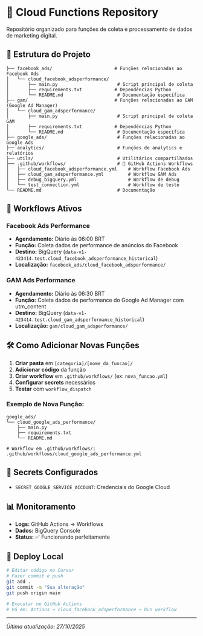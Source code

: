 # 🚀 Cloud Functions Repository

Repositório organizado para funções de coleta e processamento de dados de marketing digital.

## 📁 Estrutura do Projeto

```
├── facebook_ads/                       # Funções relacionadas ao Facebook Ads
│   └── cloud_facebook_adsperformance/
│       ├── main.py                      # Script principal de coleta
│       ├── requirements.txt            # Dependências Python
│       └── README.md                    # Documentação específica
├── gam/                                # Funções relacionadas ao GAM (Google Ad Manager)
│   └── cloud_gam_adsperformance/
│       ├── main.py                      # Script principal de coleta GAM
│       ├── requirements.txt            # Dependências Python
│       └── README.md                    # Documentação específica
├── google_ads/                          # Funções relacionadas ao Google Ads
├── analytics/                           # Funções de analytics e relatórios
├── utils/                               # Utilitários compartilhados
├── .github/workflows/                   # 🚀 GitHub Actions Workflows
│   ├── cloud_facebook_adsperformance.yml    # Workflow Facebook Ads
│   ├── cloud_gam_adsperformance.yml         # Workflow GAM Ads
│   ├── debug_bigquery.yml                   # Workflow de debug
│   └── test_connection.yml                  # Workflow de teste
└── README.md                            # Documentação
```

## 🔄 Workflows Ativos

### Facebook Ads Performance
- **Agendamento:** Diário às 06:00 BRT
- **Função:** Coleta dados de performance de anúncios do Facebook
- **Destino:** BigQuery (`data-v1-423414.test.cloud_facebook_adsperformance_historical`)
- **Localização:** `facebook_ads/cloud_facebook_adsperformance/`

### GAM Ads Performance
- **Agendamento:** Diário às 06:30 BRT
- **Função:** Coleta dados de performance do Google Ad Manager com utm_content
- **Destino:** BigQuery (`data-v1-423414.test.cloud_gam_adsperformance_historical`)
- **Localização:** `gam/cloud_gam_adsperformance/`

## 🛠️ Como Adicionar Novas Funções

1. **Criar pasta** em `[categoria]/[nome_da_funcao]/`
2. **Adicionar código** da função
3. **Criar workflow** em `.github/workflows/` (ex: `nova_funcao.yml`)
4. **Configurar secrets** necessários
5. **Testar** com `workflow_dispatch`

### Exemplo de Nova Função:
```
google_ads/
└── cloud_google_ads_performance/
    ├── main.py
    ├── requirements.txt
    └── README.md

# Workflow em .github/workflows/:
.github/workflows/cloud_google_ads_performance.yml
```

## 🔐 Secrets Configurados

- `SECRET_GOOGLE_SERVICE_ACCOUNT`: Credenciais do Google Cloud

## 📊 Monitoramento

- **Logs:** GitHub Actions → Workflows
- **Dados:** BigQuery Console
- **Status:** ✅ Funcionando perfeitamente

## 🚀 Deploy Local

```bash
# Editar código no Cursor
# Fazer commit e push
git add .
git commit -m "Sua alteração"
git push origin main

# Executar no GitHub Actions
# Vá em: Actions → cloud_facebook_adsperformance → Run workflow
```

---
*Última atualização: 27/10/2025*